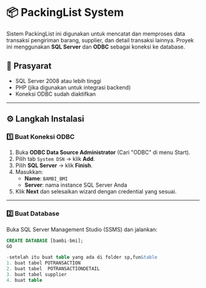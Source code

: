 # 📦 PackingList System

Sistem PackingList ini digunakan untuk mencatat dan memproses data transaksi pengiriman barang, supplier, dan detail transaksi lainnya. Proyek ini menggunakan **SQL Server** dan **ODBC** sebagai koneksi ke database.

## 🔧 Prasyarat

- SQL Server 2008 atau lebih tinggi
- PHP (jika digunakan untuk integrasi backend)
- Koneksi ODBC sudah diaktifkan

---

## ⚙️ Langkah Instalasi

### 1️⃣ Buat Koneksi ODBC

1. Buka **ODBC Data Source Administrator** (Cari "ODBC" di menu Start).
2. Pilih tab `System DSN` → klik **Add**.
3. Pilih **SQL Server** → klik **Finish**.
4. Masukkan:
   - **Name**: `BAMBI_BMI`
   - **Server**: nama instance SQL Server Anda
5. Klik **Next** dan selesaikan wizard dengan credential yang sesuai.

---

### 2️⃣ Buat Database

Buka SQL Server Management Studio (SSMS) dan jalankan:

```sql
CREATE DATABASE [bambi-bmi];
GO

-setelah itu buat table yang ada di folder sp,fun&table
1. buat tabel POTRANSACTION
2. buat tabel  POTRANSACTIONDETAIL
3. buat tabel supplier
4. buat table 
